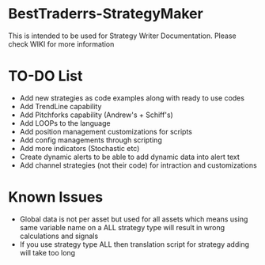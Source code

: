 # BestTraderrs-StrategyMaker
This is intended to be used for Strategy Writer Documentation. Please check WIKI for more information
# TO-DO List
- Add new strategies as code examples along with ready to use codes
- Add TrendLine capability
- Add Pitchforks capability (Andrew's + Schiff's)
- Add LOOPs to the language
- Add position management customizations for scripts
- Add config managements through scripting
- Add more indicators (Stochastic etc)
- Create dynamic alerts to be able to add dynamic data into alert text
- Add channel strategies (not their code) for intraction and customizations


# Known Issues
- Global data is not per asset but used for all assets which means using same variable name on a ALL strategy type will result in wrong calculations and signals
- If you use strategy type ALL then translation script for strategy adding will take too long